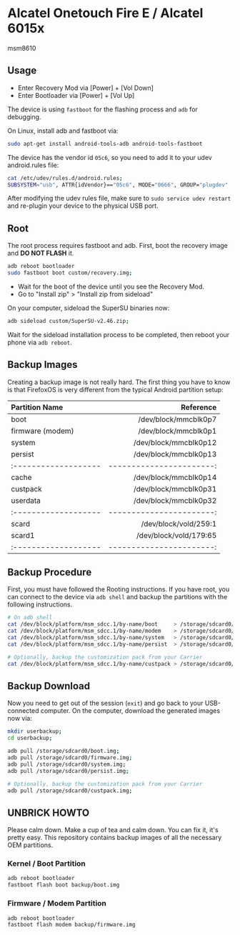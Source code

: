 
# Alcatel Onetouch Fire E / Alcatel 6015x

msm8610



## Usage

- Enter Recovery Mod via \[Power\] + \[Vol Down\]
- Enter Bootloader via \[Power\] + \[Vol Up\]


The device is using `fastboot` for the flashing process
and `adb` for debugging.

On Linux, install adb and fastboot via:

```bash
sudo apt-get install android-tools-adb android-tools-fastboot
```

The device has the vendor id `05c6`, so you need to add
it to your udev android.rules file:

```bash
cat /etc/udev/rules.d/android.rules;
SUBSYSTEM="usb", ATTR{idVendor}=="05c6", MODE="0666", GROUP="plugdev"
```

After modifying the udev rules file, make sure to `sudo service udev restart`
and re-plugin your device to the physical USB port.


## Root

The root process requires fastboot and adb.
First, boot the recovery image and **DO NOT FLASH** it.


```bash
adb reboot bootloader
sudo fastboot boot custom/recovery.img;
```

- Wait for the boot of the device until you see the Recovery Mod.
- Go to "Install zip" > "Install zip from sideload"

On your computer, sideload the SuperSU binaries now:

```bash
adb sideload custom/SuperSU-v2.46.zip;
```

Wait for the sideload installation process to be completed, then
reboot your phone via `adb reboot`.


## Backup Images

Creating a backup image is not really hard. The first thing you have to know
is that FirefoxOS is very different from the typical Android partition setup:


| Partition Name     | Reference              |
|:-------------------|-----------------------:|
| boot               | /dev/block/mmcblk0p7   |
| firmware (modem)   | /dev/block/mmcblk0p1   |
| system             | /dev/block/mmcblk0p12  |
| persist            | /dev/block/mmcblk0p13  |
|:-------------------|-----------------------:|
| cache              | /dev/block/mmcblk0p14  |
| custpack           | /dev/block/mmcblk0p31  |
| userdata           | /dev/block/mmcblk0p32  |
|:-------------------|-----------------------:|
| scard              | /dev/block/vold/259:1  |
| scard1             | /dev/block/vold/179:65 |
|:-------------------|-----------------------:|


## Backup Procedure

First, you must have followed the Rooting instructions. If you have root, you
can connect to the device via `adb shell` and backup the partitions with the
following instructions.

```bash
# On adb shell
cat /dev/block/platform/msm_sdcc.1/by-name/boot     > /storage/sdcard0/boot.img
cat /dev/block/platform/msm_sdcc.1/by-name/modem    > /storage/sdcard0/firmware.img
cat /dev/block/platform/msm_sdcc.1/by-name/system   > /storage/sdcard0/system.img
cat /dev/block/platform/msm_sdcc.1/by-name/persist  > /storage/sdcard0/persist.img

# Optionally, backup the customization pack from your Carrier
cat /dev/block/platform/msm_sdcc.1/by-name/custpack > /storage/sdcard0/custpack.img
```

## Backup Download

Now you need to get out of the session (`exit`) and go back to your USB-connected
computer. On the computer, download the generated images now via:

```bash
mkdir userbackup;
cd userbackup;

adb pull /storage/sdcard0/boot.img;
adb pull /storage/sdcard0/firmware.img;
adb pull /storage/sdcard0/system.img;
adb pull /storage/sdcard0/persist.img;

# Optionally, backup the customization pack from your Carrier
adb pull /storage/sdcard0/custpack.img;
```


## UNBRICK HOWTO

Please calm down. Make a cup of tea and calm down. You can fix it, it's pretty easy.
This repository contains backup images of all the necessary OEM partitions.

### Kernel / Boot Partition

```bash
adb reboot bootloader
fastboot flash boot backup/boot.img
```

### Firmware / Modem Partition

```bash
adb reboot bootloader
fastboot flash modem backup/firmware.img
```

